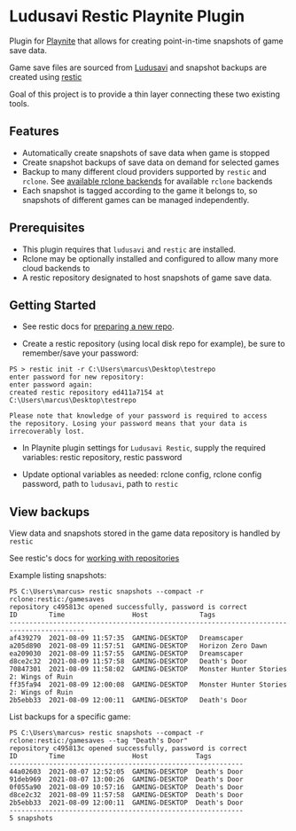# Ludusavi Restic Playnite Plugin

Plugin for [Playnite](https://playnite.link) that allows for creating point-in-time snapshots of game save data.

Game save files are sourced from [Ludusavi](https://github.com/mtkennerly/ludusavi) and snapshot backups are created using [restic](https://github.com/restic/restic)

Goal of this project is to provide a thin layer connecting these two existing tools.

## Features

- Automatically create snapshots of save data when game is stopped
- Create snapshot backups of save data on demand for selected games
- Backup to many different cloud providers supported by `restic` and `rclone`. See [available rclone backends](https://rclone.org/#providers) for available `rclone` backends
- Each snapshot is tagged according to the game it belongs to, so snapshots of different games can be managed independently.

## Prerequisites

- This plugin requires that `ludusavi` and `restic` are installed.
- Rclone may be optionally installed and configured to allow many more cloud backends to
- A restic repository designated to host snapshots of game save data.

## Getting Started

- See restic docs for [preparing a new repo](https://restic.readthedocs.io/en/stable/030_preparing_a_new_repo.html).

- Create a restic repository (using local disk repo for example), be sure to remember/save your password:
```
PS > restic init -r C:\Users\marcus\Desktop\testrepo
enter password for new repository:
enter password again:
created restic repository ed411a7154 at C:\Users\marcus\Desktop\testrepo

Please note that knowledge of your password is required to access
the repository. Losing your password means that your data is
irrecoverably lost.
```

- In Playnite plugin settings for `Ludusavi Restic`, supply the required variables: restic repository, restic password

- Update optional variables as needed: rclone config, rclone config password, path to `ludusavi`, path to `restic`

## View backups

View data and snapshots stored in the game data repository is handled by `restic`

See restic's docs for [working with repositories](https://restic.readthedocs.io/en/stable/045_working_with_repos.html)

Example listing snapshots:
```
PS C:\Users\marcus> restic snapshots --compact -r rclone:restic:/gamesaves
repository c495813c opened successfully, password is correct
ID        Time                 Host             Tags
-----------------------------------------------------------------------------------------
af439279  2021-08-09 11:57:35  GAMING-DESKTOP   Dreamscaper
a205d890  2021-08-09 11:57:51  GAMING-DESKTOP   Horizon Zero Dawn
ea209030  2021-08-09 11:57:55  GAMING-DESKTOP   Dreamscaper
d8ce2c32  2021-08-09 11:57:58  GAMING-DESKTOP   Death's Door
70847301  2021-08-09 11:58:02  GAMING-DESKTOP   Monster Hunter Stories 2: Wings of Ruin
ff35fa94  2021-08-09 12:00:08  GAMING-DESKTOP   Monster Hunter Stories 2: Wings of Ruin
2b5ebb33  2021-08-09 12:00:11  GAMING-DESKTOP   Death's Door
```

List backups for a specific game:
```
PS C:\Users\marcus> restic snapshots --compact -r rclone:restic:/gamesaves --tag "Death's Door"
repository c495813c opened successfully, password is correct
ID        Time                 Host            Tags
-----------------------------------------------------------
44a02603  2021-08-07 12:52:05  GAMING-DESKTOP  Death's Door
91deb969  2021-08-07 13:00:26  GAMING-DESKTOP  Death's Door
0f055a90  2021-08-09 10:57:16  GAMING-DESKTOP  Death's Door
d8ce2c32  2021-08-09 11:57:58  GAMING-DESKTOP  Death's Door
2b5ebb33  2021-08-09 12:00:11  GAMING-DESKTOP  Death's Door
-----------------------------------------------------------
5 snapshots
```